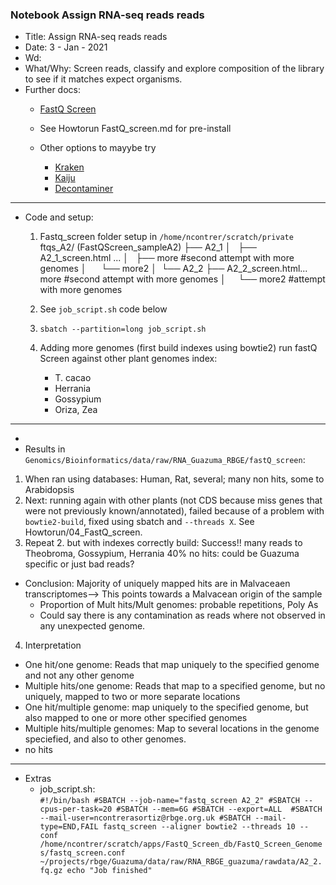 ### Notebook Assign RNA-seq reads reads
- Title: Assign RNA-seq reads reads
- Date: 3 - Jan - 2021
- Wd: 
- What/Why: Screen reads, classify and explore composition of the library to see if it matches expect organisms.
- Further docs:
	- [FastQ Screen](https://www.bioinformatics.babraham.ac.uk/projects/fastq_screen/)
	- See Howtorun FastQ_screen.md for pre-install

	- Other options to mayybe try
		- [Kraken](https://ccb.jhu.edu/software/kraken/)
		- [Kaiju](https://github.com/bioinformatics-centre/kaiju)
		- [Decontaminer](https://bmcbioinformatics.biomedcentral.com/articles/10.1186/s12859-019-2684-x)
--------------------------------------------------------------
- Code and setup:

	1. Fastq_screen folder setup in `/home/ncontrer/scratch/private`
		ftqs_A2/ (FastQScreen_sampleA2)
├── A2_1
│   ├── A2_1_screen.html ...
│   ├── more #second attempt with more genomes
│  		   └── 
		more2
│ 
└── A2_2
    ├── A2_2_screen.html... 
		more #second attempt with more genomes
│ 		   └──
		more2 #attempt with more genomes     

	2. See `job_script.sh` code below

	3. `sbatch --partition=long job_script.sh`

	4. Adding more genomes (first build indexes using bowtie2)
	run fastQ Screen against other plant genomes index:
		- T. cacao
		- Herrania
		- Gossypium
		- Oriza, Zea 


----------------------------------------------------------
- 
- Results in `Genomics/Bioinformatics/data/raw/RNA_Guazuma_RBGE/fastQ_screen`:

1. When ran using databases: Human, Rat, several; many non hits, some to Arabidopsis
2. Next: running again with other plants (not CDS because miss genes that were not previously known/annotated), failed because of a problem with `bowtie2-build`, fixed using sbatch and `--threads X`. See Howtorun/04_FastQ_screen.
3. Repeat 2. but with indexes correctly build: Success!! many reads to Theobroma, Gossypium, Herrania
40% no hits: could be Guazuma specific or just bad reads?
	
- Conclusion: Majority of uniquely mapped hits are in Malvaceaen transcriptomes--> This points towards a Malvacean origin of the sample
	- Proportion of Mult hits/Mult genomes: probable repetitions, Poly As
	- Could say there is any contamination as reads where not observed in any unexpected genome.


4. Interpretation
- One hit/one genome: Reads that map uniquely to the specified genome and not any other genome
- Multiple hits/one genome: Reads that map to a specified genome, but no uniquely, mapped to two or more separate locations
- One hit/multiple genome: map uniquely to the specified genome, but also mapped to one or more other specified genomes
- Multiple hits/multiple genomes: Map to several locations in the genome speciefied, and also to other genomes.
- no hits









--------------------------------------------------------------
- Extras
	- job_script.sh:<br>
	`#!/bin/bash
#SBATCH --job-name="fastq_screen A2_2"
#SBATCH --cpus-per-task=20
#SBATCH --mem=6G
#SBATCH --export=ALL 
#SBATCH --mail-user=ncontrerasortiz@rbge.org.uk
#SBATCH --mail-type=END,FAIL
fastq_screen --aligner bowtie2 --threads 10 --conf /home/ncontrer/scratch/apps/FastQ_Screen_db/FastQ_Screen_Genomes/fastq_screen.conf ~/projects/rbge/Guazuma/data/raw/RNA_RBGE_guazuma/rawdata/A2_2.fq.gz
echo "Job finished"
	`